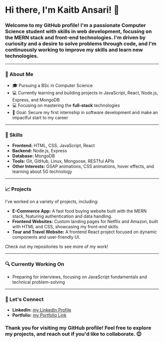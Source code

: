 # Hi there, I'm Kaitb Ansari! 👋

### Welcome to my GitHub profile! I'm a passionate **Computer Science student** with skills in web development, focusing on the **MERN stack** and **front-end technologies**. I'm driven by curiosity and a desire to solve problems through code, and I'm continuously working to improve my skills and learn new technologies.

---

### 🌟 About Me
- 🎓 Pursuing a BSc in Computer Science
- 💻 Currently learning and building projects in JavaScript, React, Node.js, Express, and MongoDB
- 💻 Focusing on mastering the **full-stack** technologies
- 🎯 Goal: Secure my first internship in software development and make an impactful start to my career

---

### 💼 Skills
- **Frontend:** HTML, CSS, JavaScript, React
- **Backend:** Node.js, Express
- **Database:** MongoDB
- **Tools:** Git, GitHub, Linux, Mongoose, RESTful APIs
- **Other Interests:** GSAP animations, CSS animations, hover effects, and learning about 5G technology

---

### 📈 Projects
I've worked on a variety of projects, including:
- **E-Commerce App:** A fast food buying website built with the MERN stack, featuring authentication and data handling.
- **Frontend Websites:** Custom landing pages for Netflix and Amazon, built with HTML and CSS, showcasing my front-end skills.
- **Tour and Travel Website:** A frontend React project focused on dynamic components and user-friendly UI.

Check out my repositories to see more of my work!

---

### 🔍 Currently Working On
- Preparing for interviews, focusing on JavaScript fundamentals and technical problem-solving

---

### 🤝 Let's Connect
- **LinkedIn:** [my LinkedIn Profile](https://www.linkedin.com/in/katib-ansari-95ab96252/)
- **Portfolio:** [my Portfolio Link](https://ansari-katib.github.io/Portfolio/)

### Thank you for visiting my GitHub profile! Feel free to explore my projects, and reach out if you'd like to collaborate. 😊

